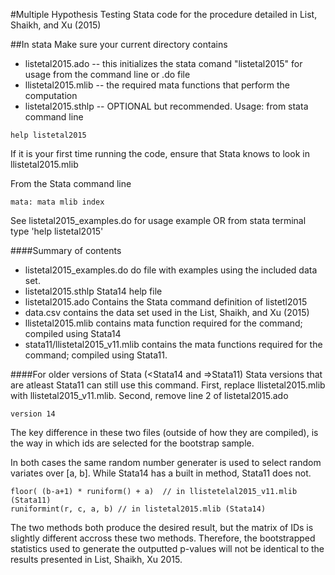 #Multiple Hypothesis Testing
Stata code for the procedure detailed in List, Shaikh, and Xu (2015)

##In stata 
Make sure your current directory contains
* listetal2015.ado -- this initializes the stata comand "listetal2015" for usage from the command line or .do file
* llistetal2015.mlib -- the required mata functions that perform the computation
* listetal2015.sthlp -- OPTIONAL but recommended.  Usage: from stata command line
```
help listetal2015
```
If it is your first time running the code, ensure that Stata knows to look in llistetal2015.mlib

From the Stata command line
```
mata: mata mlib index
```
See listetal2015_examples.do for usage example OR from stata terminal type 'help listetal2015'


####Summary of contents

* listetal2015_examples.do do file with examples using the included data set.
* listetal2015.sthlp  Stata14 help file
* listetal2015.ado Contains the Stata command definition of listetl2015
* data.csv contains the data set used in the List, Shaikh, and Xu (2015)
* llistetal2015.mlib contains mata function required for the command; compiled using Stata14
* stata11/llistetal2015_v11.mlib contains the mata functions required for the command; compiled using Stata11.

####For older versions of Stata (<Stata14 and =>Stata11)
Stata versions that are atleast Stata11 can still use this command. First, replace llistetal2015.mlib with llistetal2015_v11.mlib.
Second, remove line 2 of listetal2015.ado
```
version 14
```

The key difference in these two files (outside of how they are compiled), is the way in which ids are selected for the bootstrap sample.

In both cases the same random number generater is used to select random variates over [a, b].  While Stata14 has a built in method, Stata11 does not.
```
floor( (b-a+1) * runiform() + a)  // in llistetelal2015_v11.mlib (Stata11)
runiformint(r, c, a, b) // in listetal2015.mlib (Stata14)
```
The two methods both produce the desired result, but the matrix of IDs is slightly different accross these two methods.  Therefore, the bootstrapped statistics used to generate the outputted p-values will not be identical to the results presented in List, Shaikh, Xu 2015.
